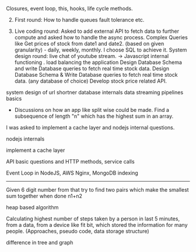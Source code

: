 Closures, event loop, this, hooks, life cycle methods.

2. First round: How to handle queues fault tolerance etc.

3. Live coding round: Asked to add external API to fetch data to further compute and asked how to handle the async process.
 Complex Queries like Get prices of stock from date1 and date2. (based on given granularity) - daily, weekly, monthly. I choose SQL to achieve it.
  System design round: live chat of youtube stream.
  -> Javascript internal functioning .
load balancing the application 
Design Database Schema and write Database queries to fetch real time stock data.
Design Database Schema & Write Database queries to fetch real time stock data.
(any database of choice)
Develop stock price related API.

system design of url shortner
database internals
data streaming pipelines basics



- Discussions on how an app like split wise could be made.
Find a subsequence of length "n" which has the highest sum in an array.

 I was asked to implement a cache layer and nodejs internal questions.

 nodejs internals

 implement a cache layer

 API basic questions and HTTP methods, service calls

Event Loop in NodeJS, AWS Nginx, MongoDB indexing

************* 

Given 6 digit number from that try to find two pairs which make the smallest sum together when done n1+n2

heap based algorithm

Calculating highest number of steps taken by a person in last 5 minutes, from a data, from a device like fit bit, which stored the information for many people. (Approaches, pseudo code, data storage structure)

difference in tree and graph